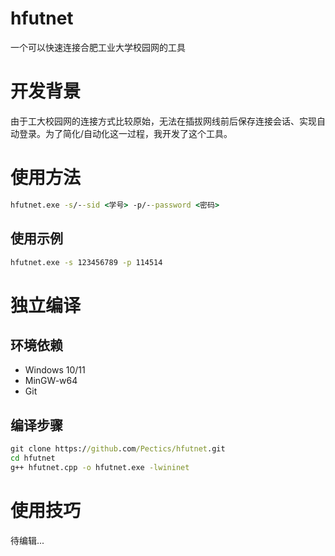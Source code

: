 # hfutnet
一个可以快速连接合肥工业大学校园网的工具

# 开发背景
由于工大校园网的连接方式比较原始，无法在插拔网线前后保存连接会话、实现自动登录。为了简化/自动化这一过程，我开发了这个工具。

# 使用方法
```cmd
hfutnet.exe -s/--sid <学号> -p/--password <密码>
```

## 使用示例
```cmd
hfutnet.exe -s 123456789 -p 114514
```

# 独立编译

## 环境依赖
- Windows 10/11
- MinGW-w64
- Git

## 编译步骤
```cmd
git clone https://github.com/Pectics/hfutnet.git
cd hfutnet
g++ hfutnet.cpp -o hfutnet.exe -lwininet
```

# 使用技巧

待编辑...